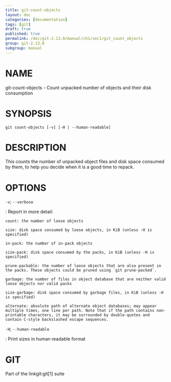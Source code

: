 ```yaml
---
title: git-count-objects
layout: doc
categories: [documentation]
tags: [git]
draft: true
published: true
permalink: /doc/git-2.13.0/manual/ch1/sec1/git_count_objects
group: git-2.13.0
subgroup: manual
---
```


NAME
====

git-count-objects - Count unpacked number of objects and their disk consumption

SYNOPSIS
========

    git count-objects [-v] [-H | --human-readable]

DESCRIPTION
===========

This counts the number of unpacked object files and disk space consumed by them, to help you decide when it is a good time to repack.

OPTIONS
=======

`-v`; `--verbose`

:   Report in more detail:

    count: the number of loose objects

    size: disk space consumed by loose objects, in KiB (unless -H is specified)

    in-pack: the number of in-pack objects

    size-pack: disk space consumed by the packs, in KiB (unless -H is specified)

    prune-packable: the number of loose objects that are also present in the packs. These objects could be pruned using `git prune-packed`.

    garbage: the number of files in object database that are neither valid loose objects nor valid packs

    size-garbage: disk space consumed by garbage files, in KiB (unless -H is specified)

    alternate: absolute path of alternate object databases; may appear multiple times, one line per path. Note that if the path contains non-printable characters, it may be surrounded by double-quotes and contain C-style backslashed escape sequences.

`-H`; `--human-readable`

:   Print sizes in human readable format

GIT
===

Part of the linkgit:git\[1\] suite
